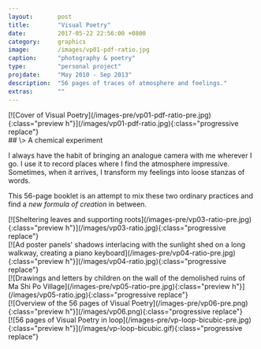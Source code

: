 ```yaml
---
layout:       post
title:        "Visual Poetry"
date:         2017-05-22 22:56:00 +0800
category:     graphics
image:        /images/vp01-pdf-ratio.jpg
caption:      "photography & poetry"
type:         "personal project"
projdate:     "May 2010 - Sep 2013"
description:  "56 pages of traces of atmosphere and feelings."
extras:       ""
---
```



<div class="image entry" markdown="1">
[![Cover of Visual Poetry](/images-pre/vp01-pdf-ratio-pre.jpg){:class="preview h"}](/images/vp01-pdf-ratio.jpg){:class="progressive replace"}
</div>

<div class="entry" markdown="1">
## \>  A chemical experiment

I always have the habit of bringing an analogue camera with me wherever I go. I use it to record places where I find the atmosphere impressive. Sometimes, when it arrives, I transform my feelings into loose stanzas of words.

This 56-page booklet is an attempt to mix these two ordinary practices and find a *new formula of creation* in between.
</div>

<div class="image entry" markdown="1">
[![Sheltering leaves and supporting roots](/images-pre/vp03-ratio-pre.jpg){:class="preview h"}](/images/vp03-ratio.jpg){:class="progressive replace"}
</div>

<div class="image entry" markdown="1">
[![Ad poster panels' shadows interlacing with the sunlight shed on a long walkway, creating a piano keyboard](/images-pre/vp04-ratio-pre.jpg){:class="preview h"}](/images/vp04-ratio.jpg){:class="progressive replace"}
</div>

<div class="image entry" markdown="1">
[![Drawings and letters by children on the wall of the demolished ruins of Ma Shi Po Village](/images-pre/vp05-ratio-pre.jpg){:class="preview h"}](/images/vp05-ratio.jpg){:class="progressive replace"}

</div>

<div class="image entry" markdown="1">
[![Overview of the 56 pages of Visual Poetry](/images-pre/vp06-pre.png){:class="preview h"}](/images/vp06.png){:class="progressive replace"}

</div>

<div class="image entry" id="vp-loop" markdown="1">
[![56 pages of Visual Poetry in loop](/images-pre/vp-loop-bicubic-pre.jpg){:class="preview h"}](/images/vp-loop-bicubic.gif){:class="progressive replace"}
</div>